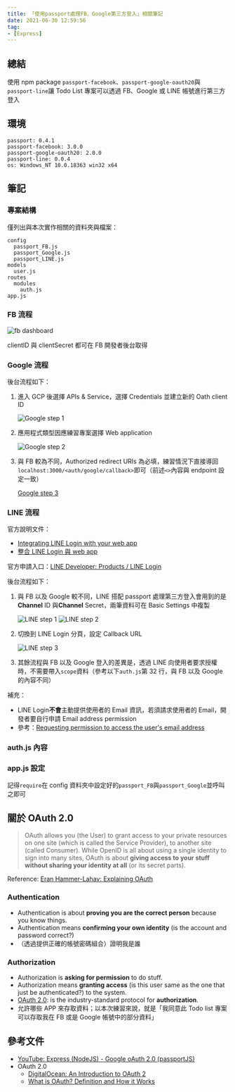 ```yaml
---
title: 「使用passport處理FB、Google第三方登入」相關筆記
date: 2021-06-30 12:59:56
tag:
- [Express]
---
```


## 總結

使用 npm package `passport-facebook`、`passport-google-oauth20`與`passport-line`讓 Todo List 專案可以透過 FB、Google 或 LINE 帳號進行第三方登入

## 環境

```
passport: 0.4.1
passport-facebook: 3.0.0
passport-google-oauth20: 2.0.0
passport-line: 0.0.4
os: Windows_NT 10.0.18363 win32 x64
```

## 筆記

### 專案結構

僅列出與本次實作相關的資料夾與檔案：

```
config
  passport_FB.js
  passport_Google.js
  passport_LINE.js
models
  user.js
routes
  modules
    auth.js
app.js
```

### FB 流程

<script src="https://gist.github.com/tzynwang/7b5d441f8127653fac09bbebd9a9ac0f.js"></script>

![fb dashboard](/2021/express-passport-facebook-google-line/fb_dashboard.jpg)

clientID 與 clientSecret 都可在 FB 開發者後台取得

### Google 流程

<script src="https://gist.github.com/tzynwang/26b84e1bfaccf5dc353ad01b0d2cfd65.js"></script>

後台流程如下：

1. 進入 GCP 後選擇 APIs & Service，選擇 Credentials 並建立新的 Oath client ID

   ![Google step 1](/2021/express-passport-facebook-google-line/Google_step1.jpg)

2. 應用程式類型因應練習專案選擇 Web application

   ![Google step 2](/2021/express-passport-facebook-google-line/Google_step2.jpg)

3. 與 FB 較為不同，Authorized redirect URIs 為必填，練習情況下直接導回`localhost:3000/<auth/google/callback>`即可（前述`<>`內容與 endpoint 設定一致）

   [Google step 3](/2021/express-passport-facebook-google-line/Google_step3.jpg)

### LINE 流程

<script src="https://gist.github.com/tzynwang/21340bfe58134bb6e1cb6a07e9def494.js"></script>

官方說明文件：

- [Integrating LINE Login with your web app](https://developers.line.biz/en/docs/line-login/integrate-line-login/)
- [整合 LINE Login 與 web app](https://developers.line.biz/zh-hant/docs/line-login/integrate-line-login/)

官方申請入口：[LINE Developer: Products / LINE Login](https://developers.line.biz/en/services/line-login/)

後台流程如下：

1. 與 FB 以及 Google 較不同，LINE 搭配 passport 處理第三方登入會用到的是**Channel** ID 與**Channel** Secret，兩筆資料可在 Basic Settings 中複製

   ![LINE step 1](/2021/express-passport-facebook-google-line/LINE_dashboard1.jpg)
   ![LINE step 2](/2021/express-passport-facebook-google-line/LINE_dashboard2.jpg)

2. 切換到 LINE Login 分頁，設定 Callback URL

   ![LINE step 3](/2021/express-passport-facebook-google-line/LINE_dashboard3.jpg)

3. 其餘流程與 FB 以及 Google 登入的差異是，透過 LINE 向使用者要求授權時，不需要帶入`scope`資料（參考以下`auth.js`第 32 行，與 FB 以及 Google 的內容不同）

補充：

- LINE Login**不會**主動提供使用者的 Email 資訊，若須請求使用者的 Email，開發者要自行申請 Email address permission
- 參考：[Requesting permission to access the user's email address](https://developers.line.biz/en/docs/line-login/integrate-line-login/#applying-for-email-permission)

### auth.js 內容

<script src="https://gist.github.com/tzynwang/302a2a4b7098456bcd09f233093946a6.js"></script>

### app.js 設定

<script src="https://gist.github.com/tzynwang/e9758c91408f8062498e2ef7f3ea6207.js"></script>

記得`require`在 config 資料夾中設定好的`passport_FB`與`passport_Google`並呼叫之即可

## 關於 OAuth 2.0

> OAuth allows you (the User) to grant access to your private resources on one site (which is called the Service Provider), to another site (called Consumer). While OpenID is all about using a single identity to sign into many sites, OAuth is about **giving access to your stuff without sharing your identity at all** (or its secret parts).

Reference: [Eran Hammer-Lahav: Explaining OAuth](https://hueniversedotcom.wordpress.com/2007/09/05/explaining-oauth/)

### Authentication

- Authentication is about **proving you are the correct person** because you know things.
- Authentication means **confirming your own identity** (is the account and password correct?)
- （透過提供正確的帳號密碼組合）證明我是誰

### Authorization

- Authorization is **asking for permission** to do stuff.
- Authorization means **granting access** (is this user same as the one that just be authenticated?) to the system.
- [OAuth 2.0](https://oauth.net/2/): is the industry-standard protocol for **authorization**.
- 允許哪些 APP 來存取資料；以本次練習來說，就是「我同意此 Todo list 專案可以存取我在 FB 或是 Google 帳號中的部分資料」

## 參考文件

- [YouTube: Express (NodeJS) - Google oAuth 2.0 (passportJS)](https://youtu.be/o9e3ex-axzA)
- OAuth 2.0
  - [DigitalOcean: An Introduction to OAuth 2](https://www.digitalocean.com/community/tutorials/an-introduction-to-oauth-2)
  - [What is OAuth? Definition and How it Works](https://www.varonis.com/blog/what-is-oauth/)
